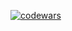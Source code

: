 [![codewars](https://www.codewars.com/users/esmec/badges/large)](https://www.codewars.com/users/esmec) 
